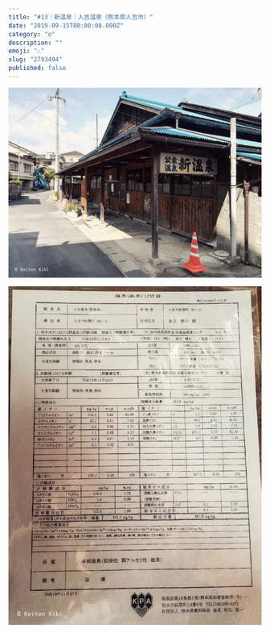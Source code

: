 ```yaml
---
title: "#13｜新温泉｜人吉温泉（熊本県人吉市）"
date: "2019-09-15T00:00:00.000Z"
category: "o"
description: ""
emoji: "♨️"
slug: "2793494"
published: false
---
```


![♨](01.jpg)

![♨](02.jpg)
